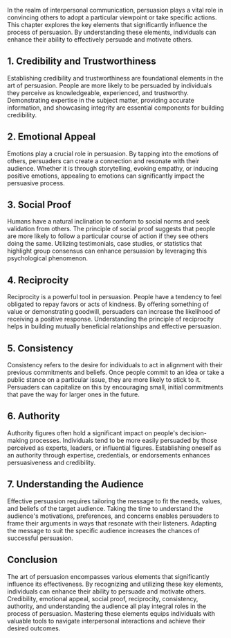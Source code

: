 
In the realm of interpersonal communication, persuasion plays a vital role in convincing others to adopt a particular viewpoint or take specific actions. This chapter explores the key elements that significantly influence the process of persuasion. By understanding these elements, individuals can enhance their ability to effectively persuade and motivate others.

1\. Credibility and Trustworthiness
----------------------------------

Establishing credibility and trustworthiness are foundational elements in the art of persuasion. People are more likely to be persuaded by individuals they perceive as knowledgeable, experienced, and trustworthy. Demonstrating expertise in the subject matter, providing accurate information, and showcasing integrity are essential components for building credibility.

2\. Emotional Appeal
-------------------

Emotions play a crucial role in persuasion. By tapping into the emotions of others, persuaders can create a connection and resonate with their audience. Whether it is through storytelling, evoking empathy, or inducing positive emotions, appealing to emotions can significantly impact the persuasive process.

3\. Social Proof
---------------

Humans have a natural inclination to conform to social norms and seek validation from others. The principle of social proof suggests that people are more likely to follow a particular course of action if they see others doing the same. Utilizing testimonials, case studies, or statistics that highlight group consensus can enhance persuasion by leveraging this psychological phenomenon.

4\. Reciprocity
--------------

Reciprocity is a powerful tool in persuasion. People have a tendency to feel obligated to repay favors or acts of kindness. By offering something of value or demonstrating goodwill, persuaders can increase the likelihood of receiving a positive response. Understanding the principle of reciprocity helps in building mutually beneficial relationships and effective persuasion.

5\. Consistency
--------------

Consistency refers to the desire for individuals to act in alignment with their previous commitments and beliefs. Once people commit to an idea or take a public stance on a particular issue, they are more likely to stick to it. Persuaders can capitalize on this by encouraging small, initial commitments that pave the way for larger ones in the future.

6\. Authority
------------

Authority figures often hold a significant impact on people's decision-making processes. Individuals tend to be more easily persuaded by those perceived as experts, leaders, or influential figures. Establishing oneself as an authority through expertise, credentials, or endorsements enhances persuasiveness and credibility.

7\. Understanding the Audience
-----------------------------

Effective persuasion requires tailoring the message to fit the needs, values, and beliefs of the target audience. Taking the time to understand the audience's motivations, preferences, and concerns enables persuaders to frame their arguments in ways that resonate with their listeners. Adapting the message to suit the specific audience increases the chances of successful persuasion.

Conclusion
----------

The art of persuasion encompasses various elements that significantly influence its effectiveness. By recognizing and utilizing these key elements, individuals can enhance their ability to persuade and motivate others. Credibility, emotional appeal, social proof, reciprocity, consistency, authority, and understanding the audience all play integral roles in the process of persuasion. Mastering these elements equips individuals with valuable tools to navigate interpersonal interactions and achieve their desired outcomes.
